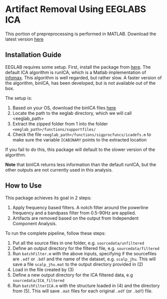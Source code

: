 # Artifact Removal Using EEGLABS ICA
This portion of prepreprocessing is performed in MATLAB. Download the latest version [here](https://www.mathworks.com/downloads/)

## Installation Guide
EEGLAB requires some setup. First, install the package from [here](https://sccn.ucsd.edu/eeglab/download.php). The 
default ICA algorithm is runICA, which is a Matlab implementation of [infomax](https://www.tqmp.org/RegularArticles/vol06-1/p031/p031.pdf).
This algorithm is well regarded, but rather slow. A faster version of the algorithm, binICA,  has been developed, but is not
available out of the box. 

The setup is:
1. Based on your OS, download the binICA files [here](https://sccn.ucsd.edu/wiki/Binica)
2. Locate the path to the eeglab directory, which we will call <eeglab_path>
3. Extract the zipped folder from 1 into the folder `<eeglab_path>/functions/supportfiles/`
4. Check the file `<eeglab_path>/functions/sigprocfuncs/icadefs.m` to make sure the variable `ICABINARY` points to the
extracted location

If you fail to do this, this package will default to the slower version of the algorithm.

**Note** that binICA returns less information than the default runICA, but the other outputs are not currently used in
this analysis. 

## How to Use
This package achieves its goal in 2 steps:
1. Apply frequency based filters. A notch filter around the powerline frequency and a bandpass filter from 0.5-90Hz are
applied.
2. Artifacts are removed based on the output from Independent Component Analysis.

To run the complete pipeline, follow these steps:
1. Put all the source files in one folder, e.g. `sourcedata/unfiltered`
2. Define an output directory for the filtered file, e.g. `sourcedata/filtered`
3. Run `batchFilter.m` with the above inputs, specifying if the sourcefiles are `.edf` or `.bdf` and the name of the
dataset, e.g. `scalp_jhu`. This will save a file `scalp_jhu.mat` to the output directory provided in (2) 
4. Load in the file created by (3)
5. Define a new output directory for the ICA filtered data, e.g `sourcedata/ICA_filtered`
6. Run `batchFilterICA.m` with the structure loaded in (4) and the directory from (5). This will save `.mat` files for 
each original `.edf` (or `.bdf`) file.
